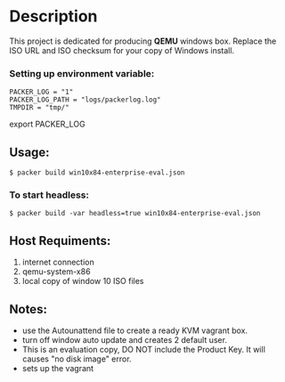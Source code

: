 # Description
This project is dedicated for producing **QEMU** windows box.
Replace the ISO URL and ISO checksum for your copy of Windows install.

### Setting up environment variable:
    PACKER_LOG = "1"
    PACKER_LOG_PATH = "logs/packerlog.log"
    TMPDIR = "tmp/"

export PACKER_LOG

## Usage:
    $ packer build win10x84-enterprise-eval.json

   ### To start headless:
    $ packer build -var headless=true win10x84-enterprise-eval.json

## Host Requiments:
1. internet connection
1. qemu-system-x86
1. local copy of window 10 ISO files

## Notes:
* use the Autounattend file to create a ready KVM vagrant box.
* turn off window auto update and creates 2 default user.
* This is an evaluation copy, DO NOT include the Product Key.  It will causes "no disk image" error.
* sets up the vagrant
